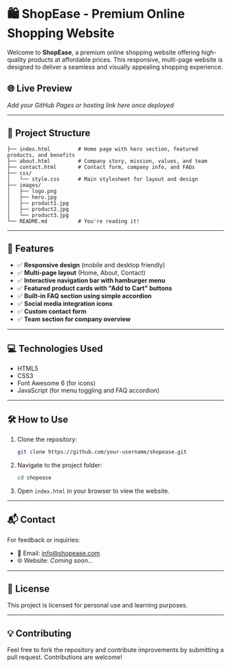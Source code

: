 # 🛍️ ShopEase - Premium Online Shopping Website

Welcome to **ShopEase**, a premium online shopping website offering high-quality products at affordable prices. This responsive, multi-page website is designed to deliver a seamless and visually appealing shopping experience.

## 🌐 Live Preview

*Add your GitHub Pages or hosting link here once deployed*

---

## 📁 Project Structure

```plaintext
├── index.html         # Home page with hero section, featured products, and benefits
├── about.html         # Company story, mission, values, and team
├── contact.html       # Contact form, company info, and FAQs
├── css/
│   └── style.css      # Main stylesheet for layout and design
├── images/
│   ├── logo.png
│   ├── hero.jpg
│   ├── product1.jpg
│   ├── product2.jpg
│   └── product3.jpg
└── README.md          # You're reading it!
```

---

## 📌 Features

- ✅ **Responsive design** (mobile and desktop friendly)
- ✅ **Multi-page layout** (Home, About, Contact)
- ✅ **Interactive navigation bar with hamburger menu**
- ✅ **Featured product cards with "Add to Cart" buttons**
- ✅ **Built-in FAQ section using simple accordion**
- ✅ **Social media integration icons**
- ✅ **Custom contact form**
- ✅ **Team section for company overview**

---

## 💻 Technologies Used

- HTML5
- CSS3
- Font Awesome 6 (for icons)
- JavaScript (for menu toggling and FAQ accordion)

---

## 🛠️ How to Use

1. Clone the repository:
   ```bash
   git clone https://github.com/your-username/shopease.git
   ```
2. Navigate to the project folder:
   ```bash
   cd shopease
   ```
3. Open `index.html` in your browser to view the website.

---

## 📬 Contact

For feedback or inquiries:

- 📧 Email: [info@shopease.com](mailto:info@shopease.com)
- 🌐 Website: *Coming soon...*

---

## 📄 License

This project is licensed for personal use and learning purposes.

---

## 💡 Contributing

Feel free to fork the repository and contribute improvements by submitting a pull request. Contributions are welcome!